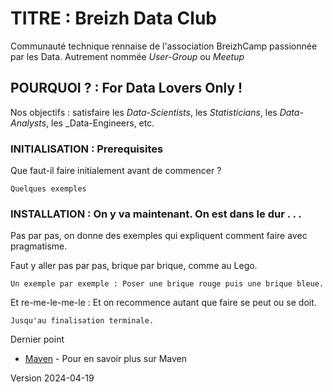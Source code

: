 # TITRE : Breizh Data Club

Communauté technique rennaise de l'association BreizhCamp passionnée par les Data.
Autrement nommée _User-Group_ ou _Meetup_

## POURQUOI ? : For Data Lovers Only ! 

Nos objectifs : satisfaire les _Data-Scientists_, les _Statisticians_, les _Data-Analysts_, les _Data-Engineers, etc. 

### INITIALISATION : Prerequisites

Que faut-il faire initialement avant de commencer ?

```
Quelques exemples
```

### INSTALLATION : On y va maintenant. On est dans le dur . . .

Pas par pas, on donne des exemples qui expliquent comment faire avec pragmatisme.

Faut y aller pas par pas, brique par brique, comme au Lego.
```
Un exemple par exemple : Poser une brique rouge puis une brique bleue.
```

Et re-me-le-me-le : Et on recommence autant que faire se peut ou se doit.

```
Jusqu'au finalisation terminale.
```
Dernier point 
* [Maven](https://maven.apache.org/) - Pour en savoir plus sur Maven

Version 2024-04-19
